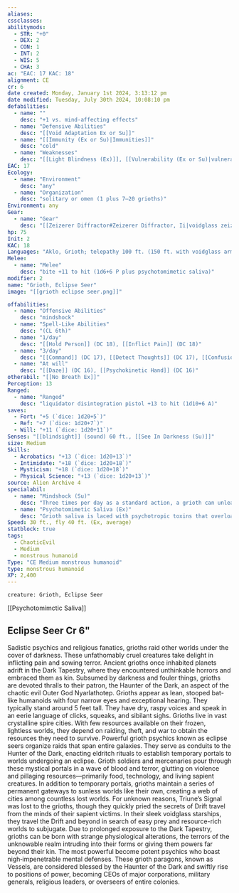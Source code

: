 ```yaml
---
aliases: 
cssclasses:
abilitymods:
  - STR: "+0"
  - DEX: 2
  - CON: 1
  - INT: 2
  - WIS: 5
  - CHA: 3 
ac: "EAC: 17 KAC: 18" 
alignment: CE
cr: 6
date created: Monday, January 1st 2024, 3:13:12 pm
date modified: Tuesday, July 30th 2024, 10:08:10 pm
defabilities:
  - name: ""
    desc: "+1 vs. mind-affecting effects"
  - name: "Defensive Abilities"
    desc: "[[Void Adaptation Ex or Su]]"
  - name: "[[Immunity (Ex or Su)|Immunities]]"
    desc: "cold"
  - name: "Weaknesses"
    desc: "[[Light Blindness (Ex)]], [[Vulnerability (Ex or Su)|vulnerable]] to sonic"
EAC: 17
Ecology:
  - name: "Environment"
    desc: "any"
  - name: "Organization"
    desc: "solitary or omen (1 plus 7–20 grioths)"
Environment: any
Gear:
  - name: "Gear"
    desc: "[[Zeizerer Diffractor#Zeizerer Diffractor, Ii|voidglass zeizerer diffractor II]], [[Disintegration Pistol#Disintegration Pistol, Liquidator|liquidator disintegration pistol]] with 2 [[Battery#Battery, Standard|Batteries]] (20 charges each)"
hp: 75
Init: 2
KAC: 18
Languages: "Aklo, Grioth; telepathy 100 ft. (150 ft. with voidglass armor)"
Melee:
  - name: "Melee"
    desc: "bite +11 to hit (1d6+6 P plus psychotomimetic saliva)"
modifier: 2
name: "Grioth, Eclipse Seer"
image: "[[grioth eclipse seer.png]]"

offabilities:
  - name: "Offensive Abilities"
    desc: "mindshock"
  - name: "Spell-Like Abilities"
    desc: "(CL 6th)"
  - name: "1/day"
    desc: "[[Hold Person]] (DC 18), [[Inflict Pain]] (DC 18)"
  - name: "3/day"
    desc: "[[Command]] (DC 17), [[Detect Thoughts]] (DC 17), [[Confusion Lesser]](DC 17)"
  - name: "At will"
    desc: "[[Daze]] (DC 16), [[Psychokinetic Hand]] (DC 16)"
otherabil: "[[No Breath Ex]]"
Perception: 13
Ranged:
  - name: "Ranged"
    desc: "liquidator disintegration pistol +13 to hit (1d10+6 A)"
saves:
  - Fort: "+5 (`dice: 1d20+5`)"
  - Ref: "+7 (`dice: 1d20+7`)"
  - Will: "+11 (`dice: 1d20+11`)"
Senses: "[[blindsight]] (sound) 60 ft., [[See In Darkness (Su)]]"
size: Medium
Skills:
  - Acrobatics: "+13 (`dice: 1d20+13`)"
  - Intimidate: "+18 (`dice: 1d20+18`)"
  - Mysticism: "+18 (`dice: 1d20+18`)"
  - Physical Science: "+13 (`dice: 1d20+13`)" 
source: Alien Archive 4 
specialabil:
  - name: "Mindshock (Su)"
    desc: "Three times per day as a standard action, a grioth can unleash a wave of violent psychic energy. Each non‑grioth creature within 30 feet takes 2d6 damage and is shaken for 1d4 rounds. A creature that succeeds at a DC 16 Will save takes half damage, negates the shaken condition, and is immune to the same grioth eclipse seer’s mindshock for 24 hours. This is a mind-affecting effect."
  - name: "Psychotomimetic Saliva (Ex)"
    desc: "Grioth saliva is laced with psychotropic toxins that overload a victim’s neurological pathways, causing intense, rapid‑fire hallucinations, confusion, and violent seizures. Creatures that are immune to mind‑affecting effects are immune to this poison."
Speed: 30 ft., fly 40 ft. (Ex, average) 
statblock: true
tags:
  - ChaoticEvil
  - Medium
  - monstrous humanoid
Type: "CE Medium monstrous humanoid"
type: monstrous humanoid
XP: 2,400 
---
```


```statblock
creature: Grioth, Eclipse Seer
```

[[Psychotomimctic Saliva]]

## Eclipse Seer Cr 6"

Sadistic psychics and religious fanatics, grioths raid other worlds under the cover of darkness. These unfathomably cruel creatures take delight in inflicting pain and sowing terror. Ancient grioths once inhabited planets adrift in the Dark Tapestry, where they encountered unthinkable horrors and embraced them as kin. Subsumed by darkness and fouler things, grioths are devoted thralls to their patron, the Haunter of the Dark, an aspect of the chaotic evil Outer God Nyarlathotep.
Grioths appear as lean, stooped bat-like humanoids with four narrow eyes and exceptional hearing. They typically stand around 5 feet tall. They have dry, raspy voices and speak in an eerie language of clicks, squeaks, and sibilant sighs.
Grioths live in vast crystalline spire cities. With few resources available on their frozen, lightless worlds, they depend on raiding, theft, and war to obtain the resources they need to survive. Powerful grioth psychics known as eclipse seers organize raids that span entire galaxies. They serve as conduits to the Hunter of the Dark, enacting eldritch rituals to establish temporary portals to worlds undergoing an eclipse. Grioth soldiers and mercenaries pour through these mystical portals in a wave of blood and terror, glutting on violence and pillaging resources—primarily food, technology, and living sapient creatures. In addition to temporary portals, grioths maintain a series of permanent gateways to sunless worlds like their own, creating a web of cities among countless lost worlds.
For unknown reasons, Triune’s Signal was lost to the grioths, though they quickly pried the secrets of Drift travel from the minds of their sapient victims. In their sleek voidglass starships, they travel the Drift and beyond in search of easy prey and resource-rich worlds to subjugate.
Due to prolonged exposure to the Dark Tapestry, grioths can be born with strange physiological alterations, the terrors of the unknowable realm intruding into their forms or giving them powers far beyond their kin. The most powerful become potent psychics who boast nigh‑impenetrable mental defenses. These grioth paragons, known as Vessels, are considered blessed by the Haunter of the Dark and swiftly rise to positions of power, becoming CEOs of major corporations, military generals, religious leaders, or overseers of entire colonies.
